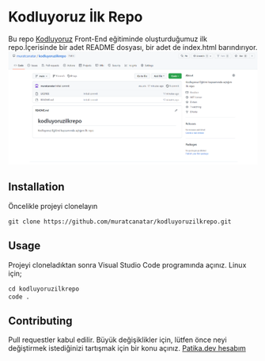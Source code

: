 # Kodluyoruz İlk Repo
Bu repo [Kodluyoruz](https://kodluyoruz.org) Front-End eğitiminde oluşturduğumuz ilk repo.İçerisinde bir adet README dosyası, bir adet de index.html barındırıyor.
![github](https://github.com/muratcanatar/kodluyoruzilkrepo/blob/main/kodluyoruz.PNG?raw=true)
## Installation
Öncelikle projeyi clonelayın
```
git clone https://github.com/muratcanatar/kodluyoruzilkrepo.git
```
## Usage
Projeyi cloneladıktan sonra Visual Studio Code programında açınız.
Linux için;
```
cd kodluyoruzilkrepo
code .
```
## Contributing
Pull requestler kabul edilir. Büyük değişiklikler için, lütfen önce neyi değiştirmek istediğinizi tartışmak için bir konu açınız.
[Patika.dev hesabım](https://app.patika.dev/muratc)
